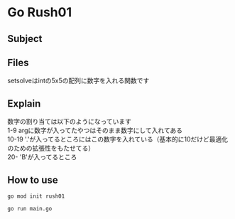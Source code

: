 # Go Rush01

## Subject

## Files
setsolveはintの5x5の配列に数字を入れる関数です  

## Explain
数字の割り当ては以下のようになっています  
1-9 argに数字が入ってたやつはそのまま数字にして入れてある  
10-19 '.'が入ってるところにはこの数字を入れている（基本的に10だけど最適化のための拡張性をもたせてる）  
20- 'B'が入ってるところ  

## How to use
```
go mod init rush01
```
```
go run main.go
```